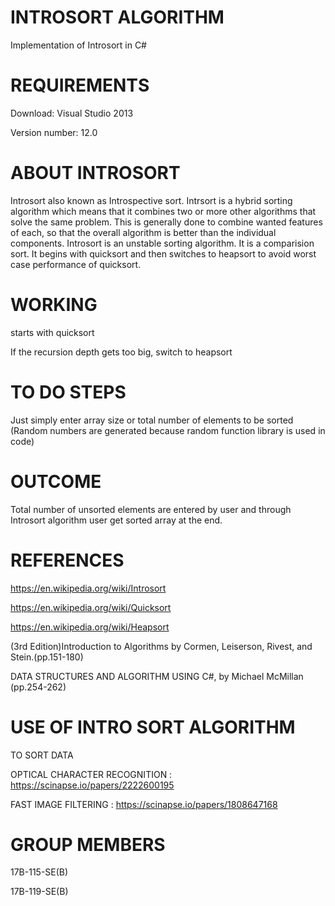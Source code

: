 # INTROSORT ALGORITHM
Implementation of Introsort in C#

# REQUIREMENTS
Download: Visual Studio 2013

Version number: 12.0

# ABOUT INTROSORT
Introsort also known as Introspective sort. Intrsort is a hybrid sorting algorithm which means that it combines two or more other algorithms that solve the same problem. This is generally done to combine wanted features of each, so that the overall algorithm is better than the individual components. Introsort is an unstable sorting algorithm. It is a comparision sort. It begins with quicksort and then switches to heapsort to avoid worst case performance of quicksort.

# WORKING
starts with quicksort

If the recursion depth gets too big, switch to heapsort

# TO DO STEPS
Just simply enter array size or total number of elements to be sorted (Random numbers are generated because random function library is used in code)

# OUTCOME
Total number of unsorted elements are entered by user and through Introsort algorithm user get sorted array at the end. 

# REFERENCES
https://en.wikipedia.org/wiki/Introsort

https://en.wikipedia.org/wiki/Quicksort

https://en.wikipedia.org/wiki/Heapsort

(3rd Edition)Introduction to Algorithms by Cormen, Leiserson, Rivest, and Stein.(pp.151-180) 

DATA STRUCTURES AND ALGORITHM USING C#, by Michael McMillan (pp.254-262) 

# USE OF INTRO SORT ALGORITHM
TO SORT DATA 

OPTICAL CHARACTER RECOGNITION : https://scinapse.io/papers/2222600195

FAST IMAGE FILTERING : https://scinapse.io/papers/1808647168
# GROUP MEMBERS
17B-115-SE(B)

17B-119-SE(B)
